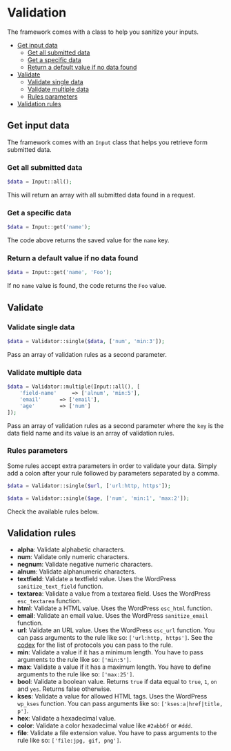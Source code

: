 Validation
==========

The framework comes with a class to help you sanitize your inputs.

- [Get input data](#get-input-data)
	- [Get all submitted data](#get-all-submitted-data)
	- [Get a specific data](#get-a-specific-data)
	- [Return a default value if no data found](#return-a-default-value-if-no-data-found)
- [Validate](#validate)
	- [Validate single data](#validate-single-data)
	- [Validate multiple data](#validate-multiple-data)
	- [Rules parameters](#rules-parameters)
- [Validation rules](#validation-rules)

Get input data
--------------

The framework comes with an `Input` class that helps you retrieve form submitted data.

### Get all submitted data

```php
$data = Input::all();
```

This will return an array with all submitted data found in a request.

### Get a specific data

```php
$data = Input::get('name');
```
The code above returns the saved value for the `name` key.

### Return a default value if no data found

```php
$data = Input::get('name', 'Foo');
```

If no `name` value is found, the code returns the `Foo` value.

Validate
--------

### Validate single data

```php
$data = Validator::single($data, ['num', 'min:3']);
```
Pass an array of validation rules as a second parameter.

### Validate multiple data

```php
$data = Validator::multiple(Input::all(), [
    'field-name'	 => ['alnum', 'min:5'],
    'email'      => ['email'],
    'age'        => ['num']
]);
```

Pass an array of validation rules as a second parameter where the `key` is the data field name and its value is an array of validation rules.

### Rules parameters

Some rules accept extra parameters in order to validate your data. Simply add a colon after your rule followed by parameters separated by a comma.

```php
$data = Validator::single($url, ['url:http, https']);

$data = Validator::single($age, ['num', 'min:1', 'max:2']);
```

Check the available rules below.

Validation rules
----------------

- **alpha**: Validate alphabetic characters.
- **num**: Validate only numeric characters.
- **negnum**: Validate negative numeric characters.
- **alnum**: Validate alphanumeric characters.
- **textfield**: Validate a textfield value. Uses the WordPress `sanitize_text_field` function.
- **textarea**: Validate a value from a textarea field. Uses the WordPress `esc_textarea` function.
- **html**: Validate a HTML value. Uses the WordPress `esc_html` function.
- **email**: Validate an email value. Uses the WordPress `sanitize_email` function.
- **url**: Validate an URL value. Uses the WordPress `esc_url` function. You can pass arguments to the rule like so: `['url:http, https']`. See the [codex](http://codex.wordpress.org/Function_Reference/esc_url) for the list of protocols you can pass to the rule.
- **min**: Validate a value if it has a minimum length. You have to pass arguments to the rule like so: `['min:5']`.
- **max**: Validate a value if it has a maximum length. You have to define arguments to the rule like so: `['max:25']`.
- **bool**: Validate a boolean value. Returns `true` if data equal to `true`, `1`, `on` and `yes`. Returns false otherwise.
- **kses**: Validate a value for allowed HTML tags. Uses the WordPress `wp_kses` function. You can pass arguments like so: `['kses:a|href|title, p']`.
- **hex**: Validate a hexadecimal value.
- **color**: Validate a color hexadecimal value like `#2abb6f` or `#ddd`.
- **file**: Validate a file extension value. You have to pass arguments to the rule like so: `['file:jpg, gif, png']`.
